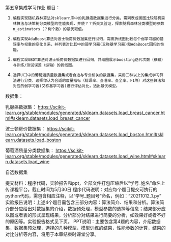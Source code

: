 第五章集成学习作业
题目：
1.     编程实现随机森林算法对sklearn库中的乳腺癌数据集进行分类，需列表或画图比较随机森林算法与决策树分类模型的性能表现，并使？？折交叉验证，探索随机森林分类模型的参数n_estimators（？树个数）的最优取值。
2.     编程实现AdaBoost算法对波士顿房价数据集进行回归，需画折线图比较每个弱学习器的错误率与权重的变化关系，并列表对比其中的弱学习器(又称基学习器)和AdaBoost回归的性能。
3.     编程实现GBDT算法对波士顿房价数据集进行回归，并绘图展示boosting迭代次数（横轴）与训练/测试误差（纵轴）的折线图。
4.     选择UCI中的葡萄酒质量数据集或者自选与专业相关的数据集，采用三种以上的集成学习算法进行分类，选择你认为合适的度量指标（错误率、查准率、查全率、F1等）对这些算法和对应的弱学习器(又称基学习器)进行评估对比，选出最优模型。
 
数据集：

乳腺癌数据集：
https://scikit-learn.org/stable/modules/generated/sklearn.datasets.load_breast_cancer.html#sklearn.datasets.load_breast_cancer

波士顿房价数据集：
https://scikit-learn.org/stable/modules/generated/sklearn.datasets.load_boston.html#sklearn.datasets.load_boston

葡萄酒质量分类数据集：
https://scikit-learn.org/stable/modules/generated/sklearn.datasets.load_wine.html#sklearn.datasets.load_wine
 
自选数据集
 
提交材料：程序代码，实验报告和ppt，全部文件打包压缩后以“学号_姓名”命名上传课程平台。截止时间为5月30日
    程序代码说明：对应每个题目提交可执行的python代码，需包含相应注释，以“学号_题目号”命名，例如：“20211012_1.py”
实验报告说明：上述4个题目需包含三部分内容：算法简介、结果和分析。算法简介部分应给出对数据集的介绍，数据预处理，模型参数的选择等信息；结果部分应以图或者表的形式呈现结果，分析部分对结果进行简要的分析，如效果好或者不好的原因等。实验报告格式见下页。
PPT说明：主要包含第4题的内容，介绍数据集，数据集预处理，选择的几种模型，模型训练的结果，性能参数的计算，结果的对比分析等内容，将用于本章结束时课堂分享。
 
 
 
 
